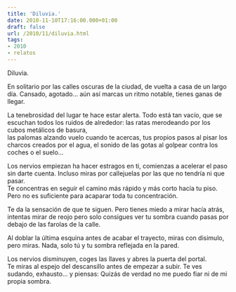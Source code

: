 ```yaml
---
title: 'Diluvia.'
date: 2010-11-10T17:16:00.000+01:00
draft: false
url: /2010/11/diluvia.html
tags: 
- 2010
- relatos
---
```


Diluvia.

En solitario por las calles oscuras de la ciudad, de vuelta a casa de un largo día. Cansado, agotado… aún así marcas un ritmo notable, tienes ganas de llegar.  

La tenebrosidad del lugar te hace estar alerta. Todo está tan vacío, que se escuchan todos los ruidos de alrededor: las ratas merodeando por los cubos metálicos de basura,  
las palomas alzando vuelo cuando te acercas, tus propios pasos al pisar los charcos creados por el agua, el sonido de las gotas al golpear contra los coches o el suelo…  

Los nervios empiezan ha hacer estragos en ti, comienzas a acelerar el paso sin darte cuenta. Incluso miras por callejuelas por las que no tendría ni que pasar.  
Te concentras en seguir el camino más rápido y más corto hacía tu piso. Pero no es suficiente para acaparar toda tu concentración.  

Te da la sensación de que te siguen. Pero tienes miedo a mirar hacía atrás,  
intentas mirar de reojo pero solo consigues ver tu sombra cuando pasas por debajo de las farolas de la calle.  

Al doblar la última esquina antes de acabar el trayecto, miras con disimulo, pero miras. Nada, solo tú y tu sombra reflejada en la pared.  

Los nervios disminuyen, coges las llaves y abres la puerta del portal.  
Te miras al espejo del descansillo antes de empezar a subir. Te ves sudando, exhausto… y piensas: Quizás de verdad no me puedo fiar ni de mi propia sombra.  